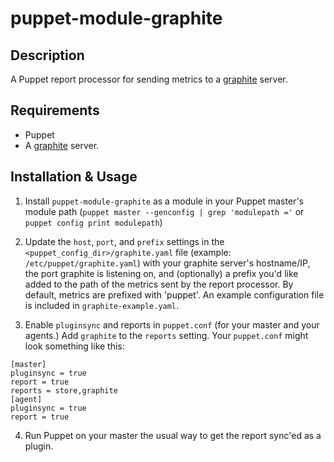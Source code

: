 puppet-module-graphite
======================

Description
-----------
A Puppet report processor for sending metrics to a [graphite][graphite] server.

Requirements
------------

* Puppet
* A [graphite][graphite] server.

Installation & Usage
--------------------
1.  Install `puppet-module-graphite` as a module in your Puppet
    master's module path (`puppet master --genconfig | grep 'modulepath ='` or `puppet config print modulepath`)

2.  Update the `host`, `port`, and `prefix` settings in the
    `<puppet_config_dir>/graphite.yaml` file (example:
    `/etc/puppet/graphite.yaml`) with your graphite server's
    hostname/IP, the port graphite is listening on, and (optionally) a
    prefix you'd like added to the path of the metrics sent by the
    report processor. By default, metrics are prefixed with
    'puppet'. An example configuration file is included in
    `graphite-example.yaml`.

3.  Enable `pluginsync` and reports in `puppet.conf` (for your master
    and your agents.) Add `graphite` to the `reports` setting. Your
    `puppet.conf` might look something like this:
```
[master]
pluginsync = true
report = true
reports = store,graphite
[agent]
pluginsync = true
report = true
```

4.  Run Puppet on your master the usual way to get the report sync'ed
    as a plugin.

[graphite]: http://graphite.wikidot.com/
